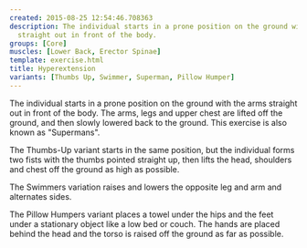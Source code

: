 ```yaml
---
created: 2015-08-25 12:54:46.708363
description: The individual starts in a prone position on the ground with the arms
  straight out in front of the body.
groups: [Core]
muscles: [Lower Back, Erector Spinae]
template: exercise.html
title: Hyperextension
variants: [Thumbs Up, Swimmer, Superman, Pillow Humper]
---
```

The individual starts in a prone position on the ground with the arms straight out in front of the body. The arms, legs and upper chest are lifted off the ground, and then slowly lowered back to the ground. This exercise is also known as "Supermans".

The Thumbs-Up variant starts in the same position, but the individual forms two fists with the thumbs pointed straight up, then lifts the head, shoulders and chest off the ground as high as possible.

The Swimmers variation raises and lowers the opposite leg and arm and alternates sides.

The Pillow Humpers variant places a towel under the hips and the feet under a stationary object like a low bed or couch. The hands are placed behind the head and the torso is raised off the ground as far as possible.